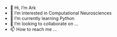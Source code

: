 - 👋 Hi, I’m Ark
- 👀 I’m interested in Computational Neurosciences
- 🌱 I’m currently learning Python
- 💞️ I’m looking to collaborate on ...
- 📫 How to reach me ...

<!---
iamshark01/iamshark01 is a ✨ special ✨ repository because its `README.md` (this file) appears on your GitHub profile.
You can click the Preview link to take a look at your changes.
--->

